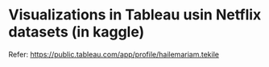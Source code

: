 # Visualizations in Tableau usin Netflix datasets (in kaggle)

Refer:  https://public.tableau.com/app/profile/hailemariam.tekile
